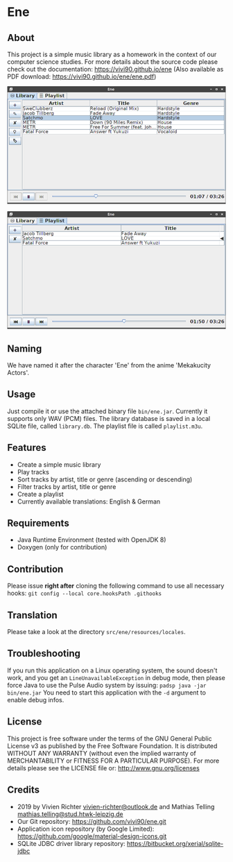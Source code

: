 Ene
===

About
-----
This project is a simple music library as a homework in the context of our computer science studies.
For more details about the source code please check out the documentation: https://vivi90.github.io/ene
(Also available as PDF download: https://vivi90.github.io/ene/ene.pdf)

_![Screenshot library tab](docs/images/screenshot_library.png)_

_![Screenshot playlist tab](docs/images/screenshot_playlist.png)_

Naming
------
We have named it after the character 'Ene' from the anime 'Mekakucity Actors'.

Usage
-----
Just compile it or use the attached binary file `bin/ene.jar`.
Currently it supports only WAV (PCM) files.
The library database is saved in a local SQLite file, called `library.db`.
The playlist file is called `playlist.m3u`.

Features
--------
* Create a simple music library
* Play tracks
* Sort tracks by artist, title or genre (ascending or descending)
* Filter tracks by artist, title or genre
* Create a playlist
* Currently available translations: English & German

Requirements
------------
* Java Runtime Environment (tested with OpenJDK 8)
* Doxygen (only for contribution)

Contribution
------------
Please issue **right after** cloning the following command to use all necessary hooks:
`git config --local core.hooksPath .githooks`

Translation
-----------
Please take a look at the directory `src/ene/resources/locales`.

Troubleshooting
---------------
If you run this application on a Linux operating system, the sound doesn't work,
and you get an `LineUnavailableException` in debug mode, then please force Java to use the Pulse Audio system by issuing: `padsp java -jar bin/ene.jar`
You need to start this application with the `-d` argument to enable debug infos.

License
-------
This project is free software under the terms of the GNU General Public License v3 as published by the Free Software Foundation.
It is distributed WITHOUT ANY WARRANTY (without even the implied warranty of MERCHANTABILITY or FITNESS FOR A PARTICULAR PURPOSE).
For more details please see the LICENSE file or: http://www.gnu.org/licenses

Credits
-------
* 2019 by Vivien Richter <vivien-richter@outlook.de> and Mathias Telling <mathias.telling@stud.htwk-leipzig.de>
* Our Git repository: https://github.com/vivi90/ene.git
* Application icon repository (by Google Limited): https://github.com/google/material-design-icons.git
* SQLite JDBC driver library repository: https://bitbucket.org/xerial/sqlite-jdbc
